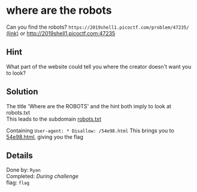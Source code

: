 # where are the robots
Can you find the robots? `https://2019shell1.picoctf.com/problem/47235/` [(link)](https://2019shell1.picoctf.com/problem/47235/) or http://2019shell1.picoctf.com:47235

## Hint
What part of the website could tell you where the creator doesn't want you to look?

## Solution
The title 'Where are the ROBOTS' and the hint both imply to look at robots.txt  
This leads to the subdomain [robots.txt](https://2019shell1.picoctf.com/problem/47235/robots.txt)

Containing ```User-agent: *
Disallow: /54e98.html```
This brings you to [54e98.html](https://2019shell1.picoctf.com/problem/47235/54e98.html), giving you the flag

## Details
Done by: `Ryan`  
Completed: *During challenge*  
flag: `flag`  
